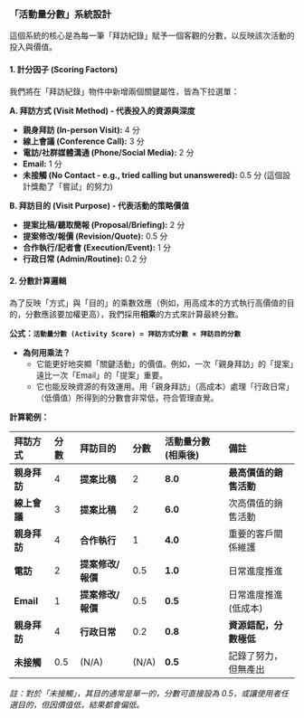 ### 「活動量分數」系統設計

這個系統的核心是為每一筆「拜訪紀錄」賦予一個客觀的分數，以反映該次活動的投入與價值。

#### 1. 計分因子 (Scoring Factors)

我們將在「拜訪紀錄」物件中新增兩個關鍵屬性，皆為下拉選單：

**A. 拜訪方式 (Visit Method) - 代表投入的資源與深度**
*   **親身拜訪 (In-person Visit):** 4 分
*   **線上會議 (Conference Call):** 3 分
*   **電訪/社群媒體溝通 (Phone/Social Media):** 2 分
*   **Email:** 1 分
*   **未接觸 (No Contact - e.g., tried calling but unanswered):** 0.5 分 (這個設計獎勵了「嘗試」的努力)

**B. 拜訪目的 (Visit Purpose) - 代表活動的策略價值**
*   **提案比稿/聽取簡報 (Proposal/Briefing):** 2 分
*   **提案修改/報價 (Revision/Quote):** 0.5 分
*   **合作執行/記者會 (Execution/Event):** 1 分
*   **行政日常 (Admin/Routine):** 0.2 分

#### 2. 分數計算邏輯

為了反映「方式」與「目的」的乘數效應（例如，用高成本的方式執行高價值的目的，分數應該要加權更高），我們採用**相乘**的方式來計算最終分數。

**公式：`活動量分數 (Activity Score) = 拜訪方式分數 × 拜訪目的分數`**

*   **為何用乘法？**
    *   它能更好地突顯「關鍵活動」的價值。例如，一次「親身拜訪」的「提案」遠比一次「Email」的「提案」重要。
    *   它也能反映資源的有效運用。用「親身拜訪」（高成本）處理「行政日常」（低價值）所得到的分數會非常低，符合管理直覺。

**計算範例：**

| 拜訪方式 | 分數 | 拜訪目的 | 分數 | 活動量分數 (相乘後) | 備註 |
| :--- | :--- | :--- | :--- | :--- | :--- |
| **親身拜訪** | 4 | **提案比稿** | 2 | **8.0** | **最高價值的銷售活動** |
| **線上會議** | 3 | **提案比稿** | 2 | **6.0** | 次高價值的銷售活動 |
| **親身拜訪** | 4 | **合作執行** | 1 | **4.0** | 重要的客戶關係維護 |
| **電訪** | 2 | **提案修改/報價** | 0.5 | **1.0** | 日常進度推進 |
| **Email** | 1 | **提案修改/報價** | 0.5 | **0.5** | 日常進度推進 (低成本) |
| **親身拜訪** | 4 | **行政日常** | 0.2 | **0.8** | **資源錯配，分數極低** |
| **未接觸** | 0.5 | (N/A) | (N/A) | **0.5** | 記錄了努力，但無產出 |

*註：對於「未接觸」，其目的通常是單一的，分數可直接設為 0.5，或讓使用者任選目的，但因價值低，結果都會偏低。*
